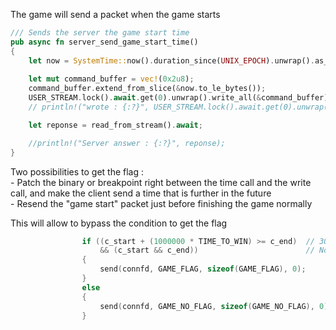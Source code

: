 The game will send a packet when the game starts

```rust
/// Sends the server the game start time
pub async fn server_send_game_start_time() 
{
    let now = SystemTime::now().duration_since(UNIX_EPOCH).unwrap().as_micros();
    
    let mut command_buffer = vec!(0x2u8);
    command_buffer.extend_from_slice(&now.to_le_bytes());
    USER_STREAM.lock().await.get(0).unwrap().write_all(&command_buffer).unwrap();
    // println!("wrote : {:?}", USER_STREAM.lock().await.get(0).unwrap().write_all(&command_buffer).unwrap());

    let reponse = read_from_stream().await;

    //println!("Server answer : {:?}", reponse);
}
```

Two possibilities to get the flag :  
    - Patch the binary or breakpoint right between the time call and the write call, and make the client send a time that is further in the future  
    - Resend the "game start" packet just before finishing the game normally

This will allow to bypass the condition to get the flag  

```c
                if ((c_start + (1000000 * TIME_TO_WIN) >= c_end)  // 30s
                    && (c_start && c_end))                        // Not 0 ;)
                {
                    send(connfd, GAME_FLAG, sizeof(GAME_FLAG), 0);
                }
                else
                {
                    send(connfd, GAME_NO_FLAG, sizeof(GAME_NO_FLAG), 0);
                }
```